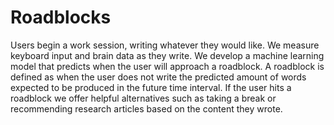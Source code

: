 # Roadblocks
Users begin a work session, writing whatever they would like. We measure keyboard input and brain data as they write. We develop a machine learning model that predicts when the user will approach a roadblock. A roadblock is defined as when the user does not write the predicted amount of words expected to be produced in the future time interval. If the user hits a roadblock we offer helpful alternatives such as taking a break or recommending research articles based on the content they wrote. 
